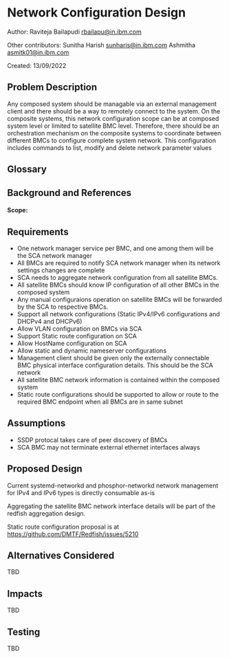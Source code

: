 # Network Configuration Design

Author:
  Raviteja Bailapudi <rbailapu@in.ibm.com>

Other contributors:
  Sunitha Harish <sunharis@in.ibm.com>
  Ashmitha <asmitk01@in.ibm.com>

Created: 13/09/2022

## Problem Description
Any composed system should be managable via an external management client and
there should be a way to remotely connect to the system.
On the composite systems, this network configuration scope can be at composed
system level or limited to satellite BMC level. Therefore, there should be an
orchestration mechanism on the composite systems to coordinate between different
BMCs to configure complete system network.
This configuration includes commands to list, modify and delete network
parameter values

## Glossary

## Background and References

#### Scope:

## Requirements
- One network manager service per BMC, and one among them will be the SCA
  network manager
- All BMCs are required to notify SCA network manager when its network settings
  changes are complete
- SCA needs to aggregate network configuration from all satellite BMCs.
- All satellite BMCs should know IP configuration of all other BMCs in the
  composed system
- Any manual configuraions operation on satellite BMCs will be forwarded by the
  SCA to respective BMCs.
- Support all network configurations (Static IPv4/IPv6 configurations and DHCPv4
  and DHCPv6)
- Allow VLAN configuration on BMCs via SCA
- Support Static route configuration on SCA
- Allow HostName configuration on SCA
- Allow static and dynamic nameserver configurations
- Management client should be given only the externally connectable BMC physical
  interface configuration details. This should be the SCA network
- All satellite BMC network information is contained within the composed system
- Static route configurations should be supported to allow or route to the
  required BMC endpoint when all BMCs are in same subnet

## Assumptions
- SSDP protocal takes care of peer discovery of BMCs
- SCA BMC may not terminate external ethernet interfaces always

## Proposed Design
Current systemd-networkd and phosphor-networkd network management for IPv4 and
IPv6 types is directly consumable as-is

Aggregating the satellite BMC network interface details will be part of the
redfish aggregation design.

Static route configuration proposal is at
https://github.com/DMTF/Redfish/issues/5210

## Alternatives Considered
TBD
## Impacts
TBD
## Testing
TBD


